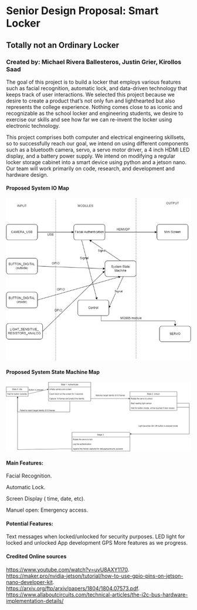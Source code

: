 # Senior Design Proposal:  Smart Locker

## Totally not an Ordinary Locker

### Created by: Michael Rivera Ballesteros, Justin Grier, Kirollos Saad

The goal of this project is to build a locker that employs various features such as facial recognition, automatic lock, and data-driven technology that keeps track of user interactions. We selected this project because we desire to create a product that’s not only fun and lighthearted but also represents the college experience. Nothing comes close to as iconic and recognizable as the school locker and engineering students, we desire to exercise our skills and see how far we can re-invent the locker using electronic technology.

This project comprises both computer and electrical engineering skillsets, so to successfully reach our goal, we intend on using different components such as a bluetooth camera, servo, a servo motor driver, a 4 inch HDMI LED display, and a battery power supply. We intend on modifying a regular locker storage cabinet into a smart device using python and a jetson nano. Our team will work primarily on code, research, and development and hardware design. 

#### Proposed System IO Map

![IMG](iomap.jpg "IOMAP")

#### Proposed System State Machine Map

![IMG](statemachine.jpg "SMMAP")

#### Main Features: 
Facial Recognition. 

Automatic Lock. 

Screen Display ( time, date, etc). 

Manuel open: Emergency access. 

#### Potential Features:
Text messages when locked/unlocked for security purposes. 
LED light for locked and unlocked
App development
GPS
More features as we progress.

#### Credited Online sources
<https://www.youtube.com/watch?v=uvU8AXY1170>.  
<https://maker.pro/nvidia-jetson/tutorial/how-to-use-gpio-pins-on-jetson-nano-developer-kit>.  
<https://arxiv.org/ftp/arxiv/papers/1804/1804.07573.pdf>.  
<https://www.allaboutcircuits.com/technical-articles/the-i2c-bus-hardware-implementation-details/>
